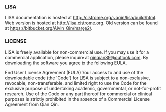 ### LISA
LISA documentation is hosted at http://cistrome.org/~qqin/lisa/build/html.
Web version is hosted at http://lisa.cistrome.org.
Old version can be found at https://bitbucket.org/Alvin_Qin/marge2/.

### LICENSE
LISA is freely available for non-commercial use. If you may use it for a
commercial application, please inquire at qinqian89@outlook.com. By
downloading the software you agree to the following EULA.

End User License Agreement (EULA)
Your access to and use of the downloadable code (the 'Code') for LISA is
subject to a non-exclusive, revocable, non-transferable, and limited right to
use the Code for the exclusive purpose of undertaking academic, governmental,
or not-for-profit research. Use of the Code or any part thereof for commercial
or clinical purposes is strictly prohibited in the absence of a Commercial
License Agreement from Qian Qin.

